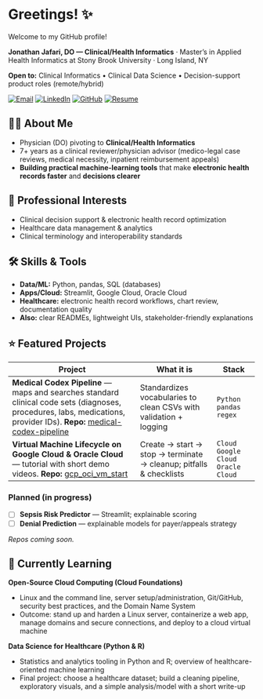 # Greetings! ✨  
Welcome to my GitHub profile!

**Jonathan Jafari, DO — Clinical/Health Informatics** · Master’s in Applied Health Informatics at Stony Brook University · Long Island, NY 

**Open to:** Clinical Informatics • Clinical Data Science • Decision-support product roles (remote/hybrid)

[![Email](https://img.shields.io/badge/Email-jjaf488%40gmail.com-informational)](https://mail.google.com/mail/?view=cm&to=jjaf488@gmail.com)
[![LinkedIn](https://img.shields.io/badge/LinkedIn-jonathanjafari-blue)](https://www.linkedin.com/in/jonathanjafari/)
[![GitHub](https://img.shields.io/badge/GitHub-jonathanjafari-black)](https://github.com/jonathanjafari)
[![Resume](https://img.shields.io/badge/Resume-PDF-success)](resume/Jafari%20Jonathan%208-26-25%20Resume%20PDF.pdf)

## 🙋‍♂️ About Me
- Physician (DO) pivoting to **Clinical/Health Informatics**
- 7+ years as a clinical reviewer/physician advisor (medico-legal case reviews, medical necessity, inpatient reimbursement appeals)
- **Building practical machine-learning tools** that make **electronic health records faster** and **decisions clearer**

## 🏥 Professional Interests
- Clinical decision support & electronic health record optimization  
- Healthcare data management & analytics  
- Clinical terminology and interoperability standards

## 🛠️ Skills & Tools
- **Data/ML:** Python, pandas, SQL (databases)  
- **Apps/Cloud:** Streamlit, Google Cloud, Oracle Cloud  
- **Healthcare:** electronic health record workflows, chart review, documentation quality  
- **Also:** clear READMEs, lightweight UIs, stakeholder-friendly explanations

## ⭐ Featured Projects
| Project | What it is | Stack |
|---|---|---|
| **Medical Codex Pipeline** — maps and searches standard clinical code sets (diagnoses, procedures, labs, medications, provider IDs). **Repo:** [medical-codex-pipeline](https://github.com/jonathanjafari/medical-codex-pipeline) | Standardizes vocabularies to clean CSVs with validation + logging | `Python` `pandas` `regex` |
| **Virtual Machine Lifecycle on Google Cloud & Oracle Cloud** — tutorial with short demo videos. **Repo:** [gcp_oci_vm_start](https://github.com/jonathanjafari/gcp_oci_vm_start) | Create → start → stop → terminate → cleanup; pitfalls & checklists | `Cloud` `Google Cloud` `Oracle Cloud` |

### Planned (in progress)

- [ ] **Sepsis Risk Predictor** — Streamlit; explainable scoring
- [ ] **Denial Prediction** — explainable models for payer/appeals strategy

*Repos coming soon.*

## 🌱 Currently Learning
**Open-Source Cloud Computing (Cloud Foundations)**  
- Linux and the command line, server setup/administration, Git/GitHub, security best practices, and the Domain Name System  
- Outcome: stand up and harden a Linux server, containerize a web app, manage domains and secure connections, and deploy to a cloud virtual machine

**Data Science for Healthcare (Python & R)**  
- Statistics and analytics tooling in Python and R; overview of healthcare-oriented machine learning  
- Final project: choose a healthcare dataset; build a cleaning pipeline, exploratory visuals, and a simple analysis/model with a short write-up
